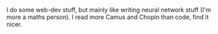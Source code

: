 I do some web-dev stuff, but mainly like writing neural network stuff (I'm more a maths person). I read more Camus and Chopin than code, find it nicer.
